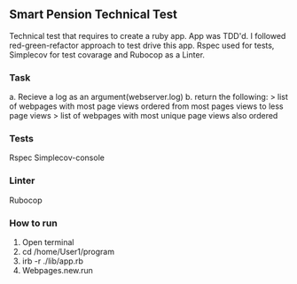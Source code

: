 ## Smart Pension Technical Test

Technical test that requires to create a ruby app. 
App was TDD'd. I followed red-green-refactor approach to test drive this app. Rspec used for tests, Simplecov for test covarage and Rubocop as a Linter. 

### Task
  a. Recieve a log as an argument(webserver.log)
  b. return the following: 
    > list of webpages with most page views ordered from most pages views to less page views
    > list of webpages with most unique page views also ordered

### Tests
  Rspec
  Simplecov-console

### Linter
  Rubocop

### How to run
  1. Open terminal 
  2. cd /home/User1/program
  3. irb -r ./lib/app.rb
  4. Webpages.new.run

